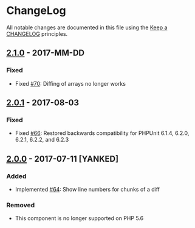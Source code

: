 # ChangeLog

All notable changes are documented in this file using the [Keep a CHANGELOG](http://keepachangelog.com/) principles.

## [2.1.0] - 2017-MM-DD

### Fixed

* Fixed [#70](https://github.com/sebastianbergmann/diff/issues/70): Diffing of arrays no longer works

## [2.0.1] - 2017-08-03

### Fixed

* Fixed [#66](https://github.com/sebastianbergmann/diff/pull/66): Restored backwards compatibility for PHPUnit 6.1.4, 6.2.0, 6.2.1, 6.2.2, and 6.2.3

## [2.0.0] - 2017-07-11 [YANKED]

### Added

* Implemented [#64](https://github.com/sebastianbergmann/diff/pull/64): Show line numbers for chunks of a diff

### Removed

* This component is no longer supported on PHP 5.6

[2.1.0]: https://github.com/sebastianbergmann/diff/compare/2.0...2.1.0
[2.0.1]: https://github.com/sebastianbergmann/diff/compare/2.0.0...2.0.1
[2.0.0]: https://github.com/sebastianbergmann/diff/compare/1.4...2.0.0
